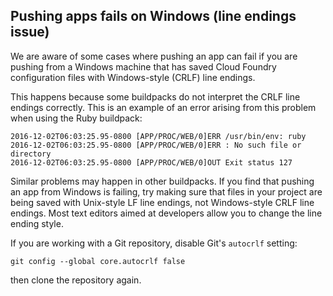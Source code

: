 ## Pushing apps fails on Windows (line endings issue)

We are aware of some cases where pushing an app can fail if you are pushing from a Windows machine that has saved Cloud Foundry configuration files with Windows-style (CRLF) line endings.

This happens because some buildpacks do not interpret the CRLF line endings correctly. This is an example of an error arising from this problem when using the Ruby buildpack:

```
2016-12-02T06:03:25.95-0800 [APP/PROC/WEB/0]ERR /usr/bin/env: ruby
2016-12-02T06:03:25.95-0800 [APP/PROC/WEB/0]ERR : No such file or directory
2016-12-02T06:03:25.95-0800 [APP/PROC/WEB/0]OUT Exit status 127
```

Similar problems may happen in other buildpacks. If you find that pushing an app from Windows is failing, try making sure that files in your project are being saved with Unix-style LF line endings, not Windows-style CRLF line endings. Most text editors aimed at developers allow you to change the line ending style.

If you are working with a Git repository, disable Git's `autocrlf` setting:

```
git config --global core.autocrlf false
```

then clone the repository again.